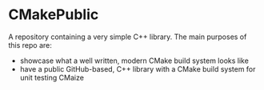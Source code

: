 # CMakePublic
A repository containing a very simple C++ library. The main purposes of this repo are:

- showcase what a well written, modern CMake build system looks like
- have a public GitHub-based, C++ library with a CMake build system for unit testing CMaize
